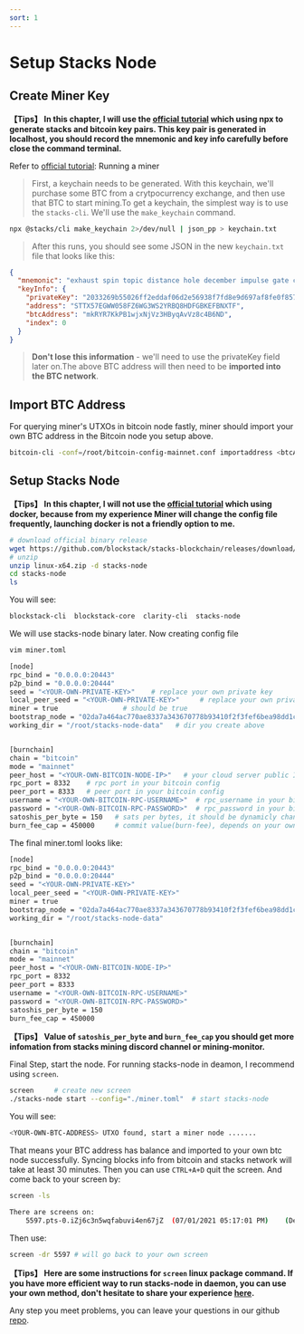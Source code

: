 ```yaml
---
sort: 1
---
```

# Setup Stacks Node

## Create Miner Key
**【Tips】 In this chapter, I will use the [official tutorial](https://docs.stacks.co/start-mining/mainnet) which using npx to generate stacks and bitcoin key pairs. This key pair is generated in localhost, you should record the mnemonic and key info carefully before close the command terminal.**

Refer to [official tutorial](https://docs.stacks.co/start-mining/mainnet): Running a miner

>First, a keychain needs to be generated. With this keychain, we'll purchase some BTC from a crytpocurrency exchange, and then use that BTC to start mining.To get a keychain, the simplest way is to use the `stacks-cli`. We'll use the `make_keychain` command.

```bash
npx @stacks/cli make_keychain 2>/dev/null | json_pp > keychain.txt
```

> After this runs, you should see some JSON in the new `keychain.txt` file that looks like this:

```json
{
  "mnemonic": "exhaust spin topic distance hole december impulse gate century absent breeze ostrich armed clerk oak peace want scrap auction sniff cradle siren blur blur",
  "keyInfo": {
    "privateKey": "2033269b55026ff2eddaf06d2e56938f7fd8e9d697af8fe0f857bb5962894d5801",
    "address": "STTX57EGWW058FZ6WG3WS2YRBQ8HDFGBKEFBNXTF",
    "btcAddress": "mkRYR7KkPB1wjxNjVz3HByqAvVz8c4B6ND",
    "index": 0
  }
}
```

> **Don't lose this information** - we'll need to use the privateKey field later on.The above BTC address will then need to be **imported into the BTC network**.


## Import BTC Address

For querying miner's UTXOs in bitcoin node fastly, miner should import your own BTC address in the Bitcoin node you setup above.

```bash
bitcoin-cli -conf=/root/bitcoin-config-mainnet.conf importaddress <btcAddress from JSON above>
```


## Setup Stacks Node

**【Tips】 In this chapter, I will not use the [official tutorial](https://docs.stacks.co/understand-stacks/running-mainnet-node) which using docker, because from my experience Miner will change the config file frequently, launching docker is not a friendly option to me.**

```bash
# download official binary release
wget https://github.com/blockstack/stacks-blockchain/releases/download/2.0.11.2.0-rc2/linux-x64.zip
# unzip
unzip linux-x64.zip -d stacks-node
cd stacks-node
ls
```
You will see:
```bash
blockstack-cli  blockstack-core  clarity-cli  stacks-node
```
We will use stacks-node binary later.
Now creating config file
```bash
vim miner.toml

[node]
rpc_bind = "0.0.0.0:20443"
p2p_bind = "0.0.0.0:20444"
seed = "<YOUR-OWN-PRIVATE-KEY>"    # replace your own private key
local_peer_seed = "<YOUR-OWN-PRIVATE-KEY>"     # replace your own private key
miner = true                # should be true
bootstrap_node = "02da7a464ac770ae8337a343670778b93410f2f3fef6bea98dd1c3e9224459d36b@seed-0.mainnet.stacks.co:20444,02afeae522aab5f8c99a00ddf75fbcb4a641e052dd48836408d9cf437344b63516@seed-1.mainnet.stacks.co:20444,03652212ea76be0ed4cd83a25c06e57819993029a7b9999f7d63c36340b34a4e62@seed-2.mainnet.stacks.co:20444"
working_dir = "/root/stacks-node-data"   # dir you create above 


[burnchain]
chain = "bitcoin"
mode = "mainnet"
peer_host = "<YOUR-OWN-BITCOIN-NODE-IP>"   # your cloud server public IP  
rpc_port = 8332    # rpc port in your bitcoin config
peer_port = 8333   # peer port in your bitcoin config
username = "<YOUR-OWN-BITCOIN-RPC-USERNAME>"  # rpc_username in your bitcoin config
password = "<YOUR-OWN-BITCOIN-RPC-PASSWORD>"  # rpc_password in your bitcoin config
satoshis_per_byte = 150   # sats per bytes, it should be dynamicly changed by bitcoin mempool situation, for now 2021.7.29, 150 sats/bytes is big enough for miner commit transaction 
burn_fee_cap = 450000     # commit value(burn-fee), depends on your own strategy
```

The final miner.toml looks like:
```bash
[node]
rpc_bind = "0.0.0.0:20443"
p2p_bind = "0.0.0.0:20444"
seed = "<YOUR-OWN-PRIVATE-KEY>"   
local_peer_seed = "<YOUR-OWN-PRIVATE-KEY>"     
miner = true                
bootstrap_node = "02da7a464ac770ae8337a343670778b93410f2f3fef6bea98dd1c3e9224459d36b@seed-0.mainnet.stacks.co:20444,02afeae522aab5f8c99a00ddf75fbcb4a641e052dd48836408d9cf437344b63516@seed-1.mainnet.stacks.co:20444,03652212ea76be0ed4cd83a25c06e57819993029a7b9999f7d63c36340b34a4e62@seed-2.mainnet.stacks.co:20444"
working_dir = "/root/stacks-node-data"   


[burnchain]
chain = "bitcoin"
mode = "mainnet"
peer_host = "<YOUR-OWN-BITCOIN-NODE-IP>"   
rpc_port = 8332    
peer_port = 8333   
username = "<YOUR-OWN-BITCOIN-RPC-USERNAME>"  
password = "<YOUR-OWN-BITCOIN-RPC-PASSWORD>" 
satoshis_per_byte = 150   
burn_fee_cap = 450000      
```
**【Tips】 Value of `satoshis_per_byte` and `burn_fee_cap` you should get more infomation from stacks mining discord channel or mining-monitor.**

Final Step, start the node. For running stacks-node in deamon, I recommend using `screen`.

```bash
screen     # create new screen
./stacks-node start --config="./miner.toml"  # start stacks-node
```

You will see:
```bash
<YOUR-OWN-BTC-ADDRESS> UTXO found, start a miner node .......
```
That means your BTC address has balance and imported to your own btc node successfully. Syncing blocks info from bitcoin and stacks network will take at least 30 minutes. Then you can use `CTRL+A+D` quit the screen. And come back to your screen by:
```bash
screen -ls

There are screens on:
	5597.pts-0.iZj6c3n5wqfabuvi4en67jZ	(07/01/2021 05:17:01 PM)	(Detached)
```

Then use:
```bash
screen -dr 5597 # will go back to your own screen
```
**【Tips】 Here are some instructions for  `screen` linux package command. If you have more efficient way to run stacks-node in daemon, you can use your own method, don't hesitate to share your experience [here](https://github.com/Daemon-Technologies/docs/issues).**


Any step you meet problems, you can leave your questions in our github [repo](https://github.com/Daemon-Technologies/docs/issues).
